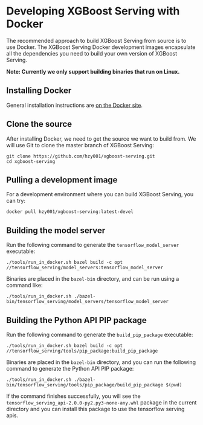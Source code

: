 # Developing XGBoost Serving with Docker

The recommended approach to build XGBoost Serving from source is to use Docker. The XGBoost Serving Docker development images encapsulate all the dependencies you need to build your own version of XGBoost Serving.

**Note: Currently we only support building binaries that run on Linux.**

## Installing Docker

General installation instructions are [on the Docker site](https://docs.docker.com/get-docker/).

## Clone the source

After installing Docker, we need to get the source we want to build from. We will use Git to clone the master branch of XGBoost Serving:

```
git clone https://github.com/hzy001/xgboost-serving.git
cd xgboost-serving
```

## Pulling a development image

For a development environment where you can build XGBoost Serving, you can try:

```
docker pull hzy001/xgboost-serving:latest-devel
```

## Building the model server

Run the following command to generate the `tensorflow_model_server` executable:

```
./tools/run_in_docker.sh bazel build -c opt //tensorflow_serving/model_servers:tensorflow_model_server
```

Binaries are placed in the `bazel-bin` directory, and can be run using a command like:

```
./tools/run_in_docker.sh ./bazel-bin/tensorflow_serving/model_servers/tensorflow_model_server
```

## Building the Python API PIP package

Run the following command to generate the `build_pip_package` executable:

```
./tools/run_in_docker.sh bazel build -c opt //tensorflow_serving/tools/pip_package:build_pip_package
```

Binaries are placed in the `bazel-bin` directory, and you can run the following command to generate the Python API PIP package:

```
./tools/run_in_docker.sh ./bazel-bin/tensorflow_serving/tools/pip_package/build_pip_package $(pwd)
```

If the command finishes successfully, you will see the `tensorflow_serving_api-2.0.0-py2.py3-none-any.whl` package in the current directory and you can install this package to use the tensorflow serving apis.

